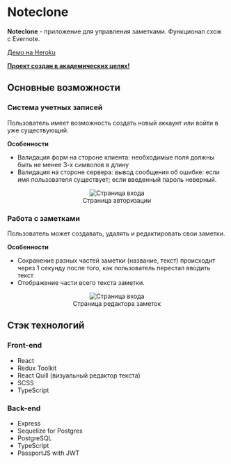 # Noteclone
**Noteclone** - приложение для управления заметками. Функционал схож с Evernote. 

<a href="https://noteclone.herokuapp.com" target="_blank">Демо на Heroku</a>

<u>**Проект создан в академических целях!**</u>

## Основные возможности
### Система учетных записей
Пользователь имеет возможность создать новый аккаунт или войти в уже существующий.

**Особенности**
- Валидация форм на стороне клиента: необходимые поля должны быть не менее 3-х символов в длину
- Валидация на стороне сервера: вывод сообщения об ошибке: если имя пользователя существует; если введенный пароль неверный.

<figure align="center">
    <img src="https://images2.imagebam.com/ab/24/d9/9cda601368917124.png" alt="Страница входа">
    <figcaption>Страница авторизации</figcaption>
</figure>

### Работа с заметками
Пользователь может создавать, удалять и редактировать свои заметки.

**Особенности**

- Сохранение разных частей заметки (название, текст) происходит через 1 секунду после того, как пользователь перестал вводить текст
- Отображение части всего текста заметки.

<figure align="center">
    <img src="https://images2.imagebam.com/c3/53/09/eb850f1368917121.png" alt="Страница входа">
    <figcaption>Страница редактора заметок</figcaption>
</figure>

## Стэк технологий
### Front-end
- React
- Redux Toolkit
- React Quill (визуальный редактор текста)
- SCSS
- TypeScript

### Back-end
- Express
- Sequelize for Postgres
- PostgreSQL
- TypeScript
- PassportJS with JWT
